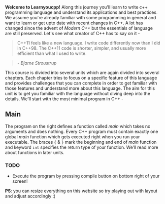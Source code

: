 **Welcome to Learnyoucpp!** Along this journey you'll learn to write c++ programming language and understand its applications and best practices. We assume you're already familiar with some programming in general and want to learn or get upto date with recent changes in C++. A lot has changed since the advent of _Modern C++_ but the essentials of language are still preserved. Let's see what creator of C++ has to say on it -

> C++11 feels like a new language. I write code differently now than I did in C++98. The C++11 code is shorter, simpler, and usually more efficient than what I used to write.

> _- Bjarne Stroustrup_

This course is divided into several units which are again divided into several chapters. Each chapter tries to focus on a specific feature of this language and provides challenges that you can complete in order to get familiar with those features and understand more about this language. The aim for this unit is to get you familiar with the language without diving deep into the details. We'll start with the most minimal program in C++ -

## Main
The program on the right defines a function called _main_ which takes no arguments and does nothing. Every C++ program must contain exactly one global _main_ function which gets executed right when you run your executable. The braces `{` & `}` mark the beginning and end of _main_ function and keyword `int` specifies the return type of your function. We'll read more about functions in later units.

### TODO

* Execute the program by pressing compile button on bottom right of your screen!

**PS**: you can resize everything on this website so try playing out with layout and adjust accordingly :)

